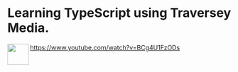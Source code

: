 # Learning TypeScript using Traversey Media.
https://www.youtube.com/watch?v=BCg4U1FzODs
<a href="url"><img src="http://url.to/image.png" align="left" height="48" width="48" ></a>

